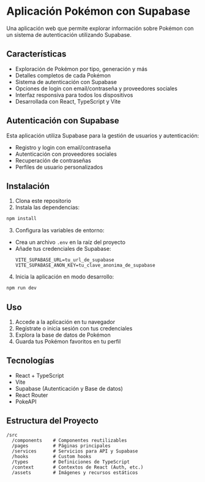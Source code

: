 # Aplicación Pokémon con Supabase

Una aplicación web que permite explorar información sobre Pokémon con un sistema de autenticación utilizando Supabase.

## Características

- Exploración de Pokémon por tipo, generación y más
- Detalles completos de cada Pokémon
- Sistema de autenticación con Supabase
- Opciones de login con email/contraseña y proveedores sociales
- Interfaz responsiva para todos los dispositivos
- Desarrollada con React, TypeScript y Vite

## Autenticación con Supabase

Esta aplicación utiliza Supabase para la gestión de usuarios y autenticación:

- Registro y login con email/contraseña
- Autenticación con proveedores sociales
- Recuperación de contraseñas
- Perfiles de usuario personalizados

## Instalación

1. Clona este repositorio
2. Instala las dependencias:
  ```bash
  npm install
  ```
3. Configura las variables de entorno:
  - Crea un archivo `.env` en la raíz del proyecto
  - Añade tus credenciales de Supabase:
    ```
    VITE_SUPABASE_URL=tu_url_de_supabase
    VITE_SUPABASE_ANON_KEY=tu_clave_anonima_de_supabase
    ```

4. Inicia la aplicación en modo desarrollo:
  ```bash
  npm run dev
  ```

## Uso

1. Accede a la aplicación en tu navegador
2. Regístrate o inicia sesión con tus credenciales
3. Explora la base de datos de Pokémon
4. Guarda tus Pokémon favoritos en tu perfil

## Tecnologías

- React + TypeScript
- Vite
- Supabase (Autenticación y Base de datos)
- React Router
- PokeAPI

## Estructura del Proyecto

```
/src
  /components    # Componentes reutilizables
  /pages         # Páginas principales
  /services      # Servicios para API y Supabase
  /hooks         # Custom hooks
  /types         # Definiciones de TypeScript
  /context       # Contextos de React (Auth, etc.)
  /assets        # Imágenes y recursos estáticos
```
